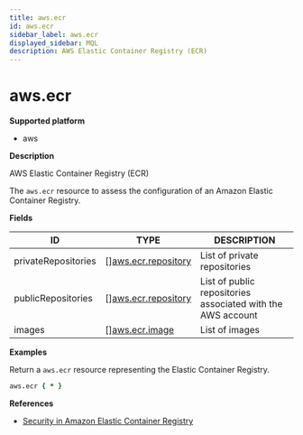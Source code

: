 ```yaml
---
title: aws.ecr
id: aws.ecr
sidebar_label: aws.ecr
displayed_sidebar: MQL
description: AWS Elastic Container Registry (ECR)
---
```


# aws.ecr

**Supported platform**

- aws

**Description**

AWS Elastic Container Registry (ECR)

The `aws.ecr` resource to assess the configuration of an Amazon Elastic Container Registry.

**Fields**

| ID                  | TYPE                                                  | DESCRIPTION                                                 |
| ------------------- | ----------------------------------------------------- | ----------------------------------------------------------- |
| privateRepositories | &#91;&#93;[aws.ecr.repository](aws.ecr.repository.md) | List of private repositories                                |
| publicRepositories  | &#91;&#93;[aws.ecr.repository](aws.ecr.repository.md) | List of public repositories associated with the AWS account |
| images              | &#91;&#93;[aws.ecr.image](aws.ecr.image.md)           | List of images                                              |

**Examples**

Return a `aws.ecr` resource representing the Elastic Container Registry.

```coffee
aws.ecr { * }
```

**References**

- [Security in Amazon Elastic Container Registry](https://docs.aws.amazon.com/AmazonECR/latest/userguide/security.html)
